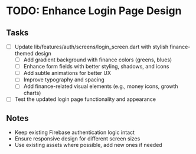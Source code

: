 # TODO: Enhance Login Page Design

## Tasks
- [ ] Update lib/features/auth/screens/login_screen.dart with stylish finance-themed design
  - [ ] Add gradient background with finance colors (greens, blues)
  - [ ] Enhance form fields with better styling, shadows, and icons
  - [ ] Add subtle animations for better UX
  - [ ] Improve typography and spacing
  - [ ] Add finance-related visual elements (e.g., money icons, growth charts)
- [ ] Test the updated login page functionality and appearance

## Notes
- Keep existing Firebase authentication logic intact
- Ensure responsive design for different screen sizes
- Use existing assets where possible, add new ones if needed
